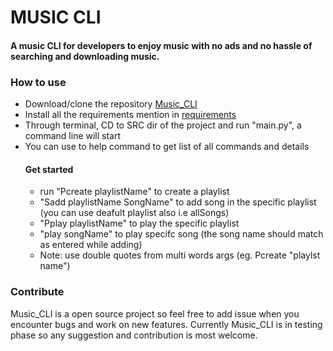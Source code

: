 
# MUSIC CLI
#### A music CLI for developers to enjoy music with no ads and no hassle of searching and downloading music.


### How to use
* Download/clone the repository [Music_CLI](https://github.com/strikeraryu/Music_CLI)
* Install all the requirements mention in [requirements](https://github.com/strikeraryu/Music_CLI/blob/master/requirements.md)
* Through terminal, CD to SRC dir of the project and run "main.py", a command line will start
* You can use to help command to get list of all commands and details 
	#### Get started
	* run "Pcreate playlistName" to create a playlist
	* "Sadd playlistName SongName" to add song in the specific playlist (you can use deafult playlist also i.e allSongs) 
	* "Pplay playlistName" to play the specific playlist
	* "play songName" to play specifc song (the song name should match as entered while adding)
	* Note: use double quotes from multi words args (eg. Pcreate "playlst name\")



###  Contribute
Music_CLI is a open source project so feel free to add issue when you encounter bugs and work on new features. Currently Music_CLI is in testing phase so any suggestion and contribution is most welcome.

